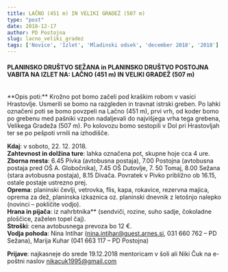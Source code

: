 ```yaml
---
title: LAČNO (451 m) IN VELIKI GRADEŽ (507 m)
type: "post"
date: 2018-12-17
author: PD Postojna
slug: lacno_veliki_gradez
tags: ['Novice', 'Izlet', 'Mladinski odsek', 'december 2018', '2018']
---
```


#### PLANINSKO DRUŠTVO SEŽANA in PLANINSKO DRUŠTVO POSTOJNA VABITA NA IZLET NA: LAČNO (451 m) IN VELIKI GRADEŽ (507 m)
<br />
**Opis poti:** Krožno pot bomo začeli pod kraškim robom v vasici Hrastovlje. Usmerili se bomo na razgleden in travnat istrski greben. Po lahki označeni poti se bomo povzpeli na Lačno (451 m), prvi vrh, od koder bomo po grebenu med pašniki vzpon nadaljevali do najvišjega vrha tega grebena, Velikega Gradeža (507 m). Po kolovozu bomo sestopili v Dol pri Hrastovljah ter se po pešpoti vrnili na  izhodišče. <br />
<!--more-->

**Kdaj**: v soboto, 22. 12. 2018.<br />
**Zahtevnost in dolžina ture**: lahka označena pot, skupne hoje cca 4 ure. <br /> 
**Zborna mesta**:  6.45 Pivka (avtobusna postaja), 7.00 Postojna (avtobusna postaja pred OŠ A. Globočnika), 7.45 OŠ Dutovlje, 7. 50 Tomaj, 8.00 Sežana (stara avtobusna postaja), 8.15 Divača. Povratek v Pivko približno ob 16.15, ostale postaje ustrezno prej. <br />
**Oprema**: planinski čevlji, vetrovka, flis, kapa, rokavice, rezervna majica, oprema za dež, planinska izkaznica oz. planinski dnevnik z letošnjo nalepko (novinci – pokličite vodjo).<br />
**Hrana in pijača**: iz nahrbtnika** (sendviči, rozine, suho sadje, čokoladne ploščice, zaželen topel čaj).<br />
**Stroški**: cena avtobusnega prevoza bo 12 €.<br />
**Vodja pohoda**: Nina Intihar (nina.intihar@guest.arnes.si, 031 660 762 – PD Sežana), Marija Kuhar (041 663 117 – PD Postojna)<br />


**Prijave**: najkasneje do srede 19.12.2018 mentoricam v šoli ali Niki Čuk na e-poštni naslov nikacuk1995@gmail.com <br />
